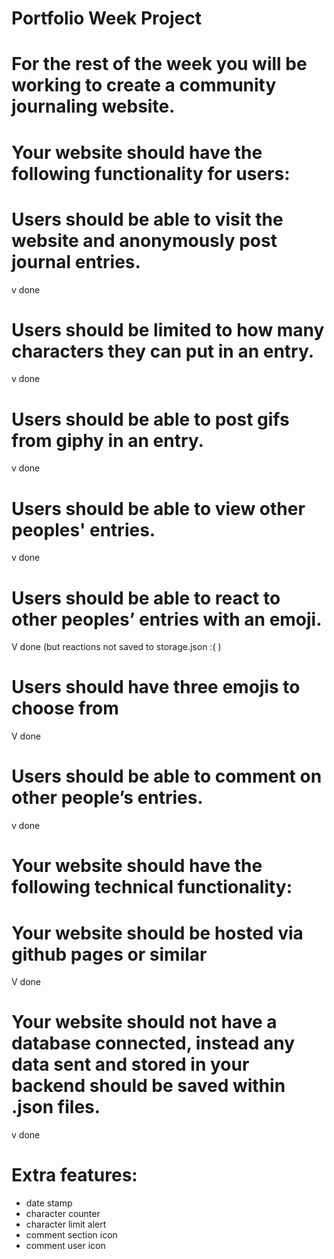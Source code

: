 # Portfolio Week Project
# For the rest of the week you will be working to create a community journaling website.
# Your website should have the following functionality for users:
# Users should be able to visit the website and anonymously post journal entries.
v done
# Users should be limited to how many characters they can put in an entry.
v done
# Users should be able to post gifs from giphy in an entry.
v done
# Users should be able to view other peoples' entries.
v done
# Users should be able to react to other peoples’ entries with an emoji.
V done (but reactions not saved to storage.json :( )
# Users should have three emojis to choose from
V done
# Users should be able to comment on other people’s entries.
v done
# Your website should have the following technical functionality:
# Your website should be hosted via github pages or similar
V done
# Your website should not have a database connected, instead any data sent and stored in your backend should be saved within .json files.
v done
# Extra features:
- date stamp
- character counter
- character limit alert
- comment section icon
- comment user icon